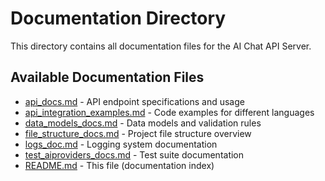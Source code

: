 # Documentation Directory

This directory contains all documentation files for the AI Chat API Server.

## Available Documentation Files

- [api_docs.md](api_docs.md) - API endpoint specifications and usage
- [api_integration_examples.md](api_integration_examples.md) - Code examples for different languages
- [data_models_docs.md](data_models_docs.md) - Data models and validation rules
- [file_structure_docs.md](file_structure_docs.md) - Project file structure overview
- [logs_doc.md](logs_doc.md) - Logging system documentation
- [test_aiproviders_docs.md](test_aiproviders_docs.md) - Test suite documentation
- [README.md](README.md) - This file (documentation index)